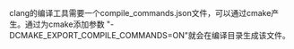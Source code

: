 clang的编译工具需要一个compile_commands.json文件，可以通过cmake产生。通过为cmake添加参数 "-DCMAKE_EXPORT_COMPILE_COMMANDS=ON"就会在编译目录生成该文件。
